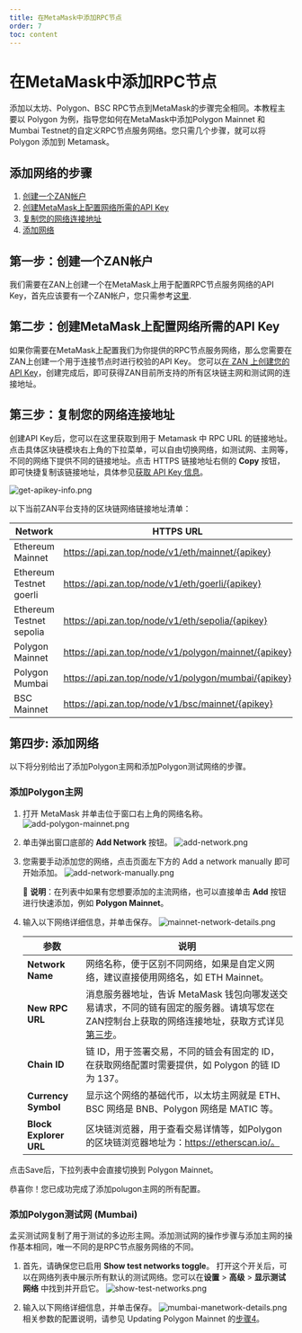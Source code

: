 ```yaml
---
title: 在MetaMask中添加RPC节点
order: 7
toc: content
---
```


# 在MetaMask中添加RPC节点
添加以太坊、Polygon、BSC RPC节点到MetaMask的步骤完全相同。本教程主要以 Polygon 为例，指导您如何在MetaMask中添加Polygon Mainnet 和 Mumbai Testnet的自定义RPC节点服务网络。您只需几个步骤，就可以将 Polygon 添加到 Metamask。

## 添加网络的步骤
1. [创建一个ZAN帐户](#第一步创建一个zan帐户)
2. [创建MetaMask上配置网络所需的API Key](#第二步创建metamask上配置网络所需的api-key)
3. [复制您的网络连接地址](#第三步复制您的网络连接地址)
4. [添加网络](#第四步-添加网络)

## 第一步：创建一个ZAN帐户
我们需要在ZAN上创建一个在MetaMask上用于配置RPC节点服务网络的API Key，首先应该要有一个ZAN帐户，您只需参考[这里](/zh-CN/guide/getting-started#-准备一个zan系统的账户).

## 第二步：创建MetaMask上配置网络所需的API Key
如果你需要在MetaMask上配置我们为你提供的RPC节点服务网络，那么您需要在ZAN上创建一个用于连接节点时进行校验的API Key。
您可以[在 ZAN 上创建您的 API Key](/zh-CN/guide/getting-started#创建一个api-key)，创建完成后，即可获得ZAN目前所支持的所有区块链主网和测试网的连接地址。

## 第三步：复制您的网络连接地址
创建API Key后，您可以在这里获取到用于 Metamask 中 RPC URL 的链接地址。点击具体区块链模块右上角的下拉菜单，可以自由切换网络，如测试网、主网等，不同的网络下提供不同的链接地址。点击 HTTPS 链接地址右侧的 **Copy** 按钮，即可快捷复制该链接地址，具体参见[获取 API Key 信息](/zh-CN/guide/getting-started#获取api-key-的信息)。

![get-apikey-info.png](./images/get-apikey-info.png)

以下当前ZAN平台支持的区块链网络链接地址清单：

| **Network**              | **HTTPS URL**                                        | **WSS URL**                                             | **Chain ID** | **Symbol** |
|--------------------------|------------------------------------------------------|---------------------------------------------------------|--------------|------------|
| Ethereum Mainnet         | https://api.zan.top/node/v1/eth/mainnet/{apikey}     | wss://api.zan.top/node/ws/v1/eth/mainnet/{apikey}       | 1            | ETH        |
| Ethereum Testnet goerli  | https://api.zan.top/node/v1/eth/goerli/{apikey}      | wss://api.zan.top/node/ws/v1/eth/goerli/{apikey}      | 5            | ETH        |
| Ethereum Testnet sepolia | https://api.zan.top/node/v1/eth/sepolia/{apikey}     | wss://api.zan.top/node/ws/v1/eth/sepolia/{apikey}     | 11155111  | ETH        |
| Polygon Mainnet          | https://api.zan.top/node/v1/polygon/mainnet/{apikey} | wss://api.zan.top/node/ws/v1/polygon/mainnet/{apikey} | 137          | MATIC      |
| Polygon Mumbai           | https://api.zan.top/node/v1/polygon/mumbai/{apikey}  | wss://api.zan.top/node/ws/v1/polygon/mumbai/{apikey}  | 80001        | MATIC      |
| BSC Mainnet              | https://api.zan.top/node/v1/bsc/mainnet/{apikey}     | wss://api.zan.top/node/ws/v1/bsc/mainnet/{apikey}     | 56           | BNB        |

## 第四步: 添加网络
以下将分别给出了添加Polygon主网和添加Polygon测试网络的步骤。

### 添加Polygon主网
1. 打开 MetaMask 并单击位于窗口右上角的网络名称。
   ![add-polygon-mainnet.png](./images/add-polygon-mainnet.png)

2. 单击弹出窗口底部的 **Add Network** 按钮。
   ![add-network.png](./images/add-network.png)

3. 您需要手动添加您的网络，点击页面左下方的 Add a network manually 即可开始添加。
   ![add-network-manually.png](./images/add-network-manually.png) 

   <Alert type="info">
   📘 <b>说明</b>：在列表中如果有您想要添加的主流网络，也可以直接单击 <b>Add</b> 按钮进行快速添加，例如 <b>Polygon Mainnet</b>。
   </Alert>

4. 输入以下网络详细信息，并单击保存。
   ![mainnet-network-details.png](./images/mainnet-network-details.png)

   | 参数                     | 说明                                                                           |
   |------------------------|------------------------------------------------------|
   | **Network Name**       | 网络名称，便于区别不同网络，如果是自定义网络，建议直接使用网络名，如 ETH Mainnet。                                                 |
   | **New RPC URL**        | 消息服务器地址，告诉 MetaMask 钱包向哪发送交易请求，不同的链有固定的服务器。请填写您在ZAN控制台上获取的网络连接地址，获取方式详见[第三步](#第三步复制您的网络连接地址)。 |
   | **Chain ID**           | 链 ID，用于签署交易，不同的链会有固定的 ID，在获取网络配置时需要提供，如 Polygon 的链 ID为 137。                                        |
   | **Currency Symbol**    | 显示这个网络的基础代币，以太坊主网就是 ETH、BSC 网络是 BNB、Polygon 网络是 MATIC 等。                                        |
   | **Block Explorer URL** | 区块链浏览器，用于查看交易详情等，如Polygon的区块链浏览器地址为：https://etherscan.io/。                                      |

点击Save后，下拉列表中会直接切换到 Polygon Mainnet。

恭喜你！您已成功完成了添加polugon主网的所有配置。

### 添加Polygon测试网 (Mumbai)

孟买测试网复制了用于测试的多边形主网。添加测试网的操作步骤与添加主网的操作基本相同，唯一不同的是RPC节点服务网络的不同。

1. 首先，请确保您已启用 **Show test networks toggle**。
   打开这个开关后，可以在网络列表中展示所有默认的测试网络。您可以在**设置** > **高级** > **显示测试网络** 中找到并开启它。
   ![show-test-networks.png](./images/show-test-networks.png)

2. 输入以下网络详细信息，并单击保存。
   ![mumbai-manetwork-details.png](./images/mumbai-manetwork-details.png)
   相关参数的配置说明，请参见 Updating Polygon Mainnet 的[步骤4](#添加polygon主网)。
